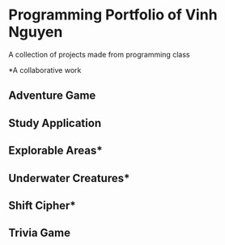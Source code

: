# Programming Portfolio of Vinh Nguyen
A collection of projects made from programming class

*A collaborative work

## Adventure Game

## Study Application

## Explorable Areas*

## Underwater Creatures*

## Shift Cipher*

## Trivia Game

